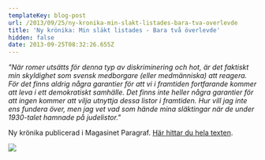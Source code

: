 ```yaml
---
templateKey: blog-post
url: /2013/09/25/ny-kronika-min-slakt-listades-bara-tva-overlevde
title: 'Ny krönika: Min släkt listades - Bara två överlevde'
hidden: false
date: 2013-09-25T08:32:26.655Z
---
```

_"När romer utsätts för denna typ av diskriminering och hot, är det faktiskt min skyldighet som svensk medborgare (eller medmänniska) att reagera. För det finns aldrig några garantier för att vi i framtiden fortfarande kommer att leva i ett demokratiskt samhälle. Det finns inte heller några garantier för att ingen kommer att vilja utnyttja dessa listor i framtiden. Hur vill jag inte ens fundera över, men jag vet vad som hände mina släktingar när de under 1930-talet hamnade på judelistor."_

Ny krönika publicerad i Magasinet Paragraf. [Här hittar du hela texten](http://www.magasinetparagraf.se/kronikor/min-slakt-listades#.UkK4Irwqu0M.facebook).

![](/uploads/paragraf2jpg.jpg)
